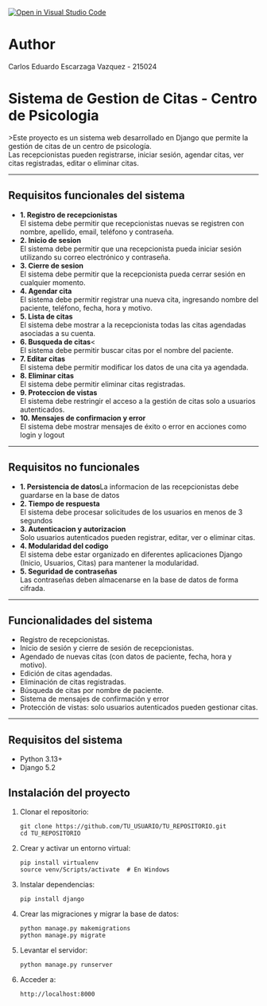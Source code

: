 [![Open in Visual Studio Code](https://classroom.github.com/assets/open-in-vscode-2e0aaae1b6195c2367325f4f02e2d04e9abb55f0b24a779b69b11b9e10269abc.svg)](https://classroom.github.com/online_ide?assignment_repo_id=18155601&assignment_repo_type=AssignmentRepo)
<h1>Author</h1>
<p1>Carlos Eduardo Escarzaga Vazquez - 215024</p1>

<head>
  <title>Sistema de Gestion de Citas</title>
</head>

<div>
  <h1>Sistema de Gestion de Citas - Centro de Psicologia</h1>
  <p>>Este proyecto es un sistema web desarrollado en Django que permite la gestión de citas de un centro de psicología.<br>
    Las recepcionistas pueden registrarse, iniciar sesión, agendar citas, ver citas registradas, editar o eliminar citas.</p>
  
  <hr>

  <h2>Requisitos funcionales del sistema</h2>
  <ul>
    <li><strong>1. Registro de recepcionistas</strong><br>El sistema debe permitir que recepcionistas nuevas se registren con nombre, apellido, email, teléfono y contraseña.</li>
    <li><strong>2. Inicio de sesion</strong><br>El sistema debe permitir que una recepcionista pueda iniciar sesión utilizando su correo electrónico y contraseña.</li>
    <li><strong>3. Cierre de sesion</strong><br>El sistema debe permitir que la recepcionista pueda cerrar sesión en cualquier momento.</li>
    <li><strong>4. Agendar cita</strong><br>El sistema debe permitir registrar una nueva cita, ingresando nombre del paciente, teléfono, fecha, hora y motivo.</li>
    <li><strong>5. Lista de citas</strong><br>El sistema debe mostrar a la recepcionista todas las citas agendadas asociadas a su cuenta.</li>
    <li><strong>6. Busqueda de citas</strong><<br>El sistema debe permitir buscar citas por el nombre del paciente.</li>
    <li><strong>7. Editar citas</strong><br>El sistema debe permitir modificar los datos de una cita ya agendada.</li>
    <li><strong>8. Eliminar citas</strong><br>El sistema debe permitir eliminar citas registradas.</li>
    <li><strong>9. Proteccion de vistas</strong><br>El sistema debe restringir el acceso a la gestión de citas solo a usuarios autenticados.</li>
    <li><strong>10. Mensajes de confirmacion y error</strong><br>El sistema debe mostrar mensajes de éxito o error en acciones como login y logout</li>
  </ul>

  <hr>

  <h2>Requisitos no funcionales</h2>
  <ul>
  <li><strong>1. Persistencia de datos</strong>La informacion de las recepcionistas debe guardarse en la base de datos<br></li>
  <li><strong>2. Tiempo de respuesta</strong><br>El sistema debe procesar solicitudes de los usuarios en menos de 3 segundos</li>
  <li><strong>3. Autenticacion y autorizacion</strong><br>Solo usuarios autenticados pueden registrar, editar, ver o eliminar citas.</li>
  <li><strong>4. Modularidad del codigo</strong><br>El sistema debe estar organizado en diferentes aplicaciones Django (Inicio, Usuarios, Citas) para mantener la modularidad.</li>
  <li><strong>5. Seguridad de contraseñas</strong><br>Las contraseñas deben almacenarse en la base de datos de forma cifrada.</li>
  </ul>

  <hr>

  <h2>Funcionalidades del sistema</h2>

  <ul>
    <li>Registro de recepcionistas.</li>
    <li>Inicio de sesión y cierre de sesión de recepcionistas.</li>
    <li>Agendado de nuevas citas (con datos de paciente, fecha, hora y motivo).</li>
    <li>Edición de citas agendadas.</li>
    <li>Eliminación de citas registradas.</li>
    <li>Búsqueda de citas por nombre de paciente.</li>
    <li>Sistema de mensajes de confirmación y error</li>
    <li>Protección de vistas: solo usuarios autenticados pueden gestionar citas.</li>
  </ul>

  <hr>

  <h2>Requisitos del sistema</h2>
  <ul>
    <li>Python 3.13+</li>
    <li>Django 5.2</li>
  </ul>

  <h2>Instalación del proyecto</h2>
    <ol>
        <li>Clonar el repositorio:
            <pre><code>git clone https://github.com/TU_USUARIO/TU_REPOSITORIO.git
cd TU_REPOSITORIO</code></pre>
        </li>
        <li>Crear y activar un entorno virtual:
            <pre><code>pip install virtualenv
source venv/Scripts/activate  # En Windows</code></pre>
        </li>
        <li>Instalar dependencias:
            <pre><code>pip install django</code></pre>
        </li>
        <li>Crear las migraciones y migrar la base de datos:
            <pre><code>python manage.py makemigrations
python manage.py migrate</code></pre>
        </li>
        <li>Levantar el servidor:
            <pre><code>python manage.py runserver</code></pre>
        </li>
        <li>Acceder a:
            <pre><code>http://localhost:8000</code></pre>
        </li>
    </ol>
</div>
